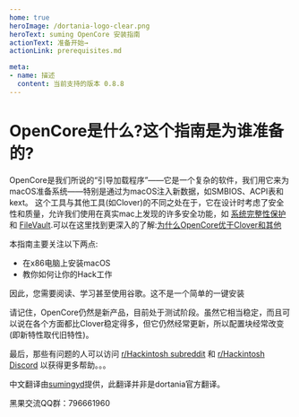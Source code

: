 ```yaml
---
home: true
heroImage: /dortania-logo-clear.png
heroText: suming OpenCore 安装指南
actionText: 准备开始→
actionLink: prerequisites.md

meta:
- name: 描述
  content: 当前支持的版本 0.8.8
---
```


# OpenCore是什么?这个指南是为谁准备的?

OpenCore是我们所说的“引导加载程序”——它是一个复杂的软件，我们用它来为macOS准备系统——特别是通过为macOS注入新数据，如SMBIOS、ACPI表和kext。 这个工具与其他工具(如Clover)的不同之处在于，它在设计时考虑了安全性和质量，允许我们使用在真实mac上发现的许多安全功能，如 [系统完整性保护](https://support.apple.com/en-ca/HT204899) 和 [FileVault](https://support.apple.com/en-ca/HT204837).可以在这里找到更深入的了解:[为什么OpenCore优于Clover和其他](why-oc.md)

本指南主要关注以下两点:

* 在x86电脑上安装macOS
* 教你如何让你的Hack工作

因此，您需要阅读、学习甚至使用谷歌。这不是一个简单的一键安装

请记住，OpenCore仍然是新产品，目前处于测试阶段。虽然它相当稳定，而且可以说在各个方面都比Clover稳定得多，但它仍然经常更新，所以配置块经常改变(即新特性取代旧特性)。

最后，那些有问题的人可以访问 [r/Hackintosh subreddit](https://www.reddit.com/r/hackintosh/) 和 [r/Hackintosh Discord](https://discord.gg/u8V7N5C) 以获得更多帮助。。。

中文翻译由[sumingyd](https://github.com/sumingyd)提供，此翻译并非是dortania官方翻译。

黑果交流QQ群：796661960
